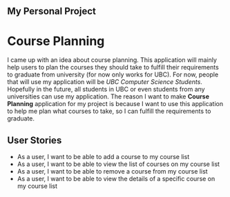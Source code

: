 My Personal Project
-------------------

Course Planning
===============

I came up with an idea about course planning. This application will mainly help users to plan the courses they
should take to fulfill their requirements to graduate from university (for now only works for UBC). For now, people
that will use my application will be *UBC Computer Science Students*. Hopefully in the future, all students in UBC 
or even students from any universities can use my application. The reason I want to make **Course Planning** 
application for my project is because I want to use this application to help me plan what courses to take, so
I can fulfill the requirements to graduate.

User Stories
------------
- As a user, I want to be able to add a course to my course list 
- As a user, I want to be able to view the list of courses on my course list
- As a user, I want to be able to remove a course from my course list
- As a user, I want to be able to view the details of a specific course on my course list
